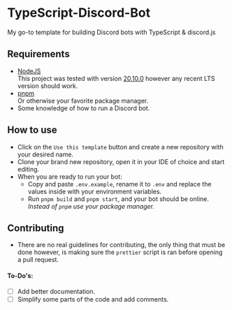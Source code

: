 # TypeScript-Discord-Bot

My go-to template for building Discord bots with TypeScript & discord.js

## Requirements

- [NodeJS](https://nodejs.org)
  <br> This project was tested with version [20.10.0](https://nodejs.org/dist/v20.10.0/) however any recent LTS version should work.
- [pnpm](https://pnpm.io/)
  <br> Or otherwise your favorite package manager.
- Some knowledge of how to run a Discord bot.

## How to use

- Click on the `Use this template` button and create a new repository with your desired name.
- Clone your brand new repository, open it in your IDE of choice and start editing.
- When you are ready to run your bot:
  - Copy and paste `.env.example`, rename it to `.env` and replace the values inside with your environment variables.
  - Run `pnpm build` and `pnpm start`, and your bot should be online.
    <br> _Instead of `pnpm` use your package manager._

## Contributing

- There are no real guidelines for contributing, the only thing that must be done however, is making sure the `prettier` script is ran before opening a pull request.

#### To-Do's:

- [ ] Add better documentation.
- [ ] Simplify some parts of the code and add comments.
